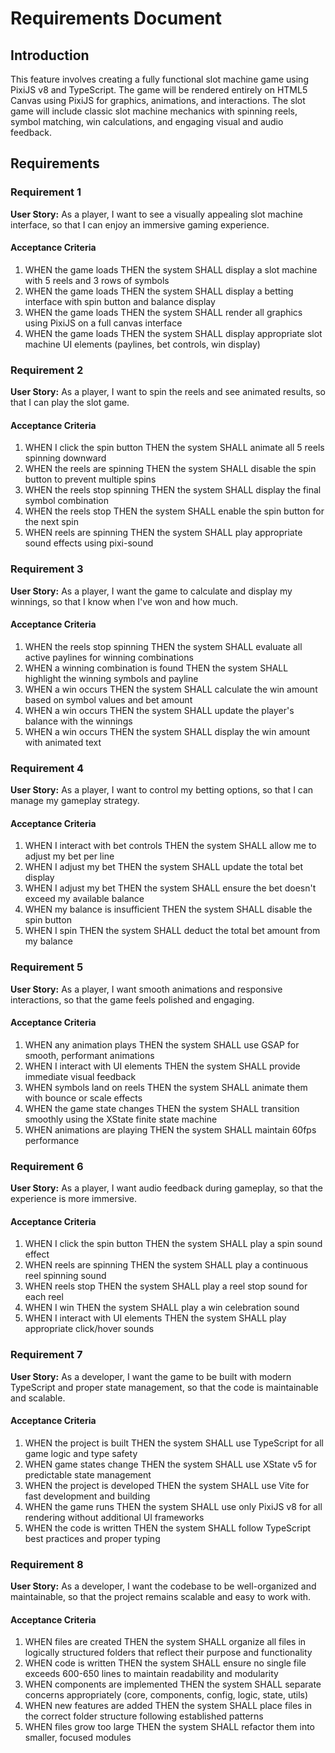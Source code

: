 # Requirements Document

## Introduction

This feature involves creating a fully functional slot machine game using PixiJS v8 and TypeScript. The game will be rendered entirely on HTML5 Canvas using PixiJS for graphics, animations, and interactions. The slot game will include classic slot machine mechanics with spinning reels, symbol matching, win calculations, and engaging visual and audio feedback.

## Requirements

### Requirement 1

**User Story:** As a player, I want to see a visually appealing slot machine interface, so that I can enjoy an immersive gaming experience.

#### Acceptance Criteria

1. WHEN the game loads THEN the system SHALL display a slot machine with 5 reels and 3 rows of symbols
2. WHEN the game loads THEN the system SHALL display a betting interface with spin button and balance display
3. WHEN the game loads THEN the system SHALL render all graphics using PixiJS on a full canvas interface
4. WHEN the game loads THEN the system SHALL display appropriate slot machine UI elements (paylines, bet controls, win display)

### Requirement 2

**User Story:** As a player, I want to spin the reels and see animated results, so that I can play the slot game.

#### Acceptance Criteria

1. WHEN I click the spin button THEN the system SHALL animate all 5 reels spinning downward
2. WHEN the reels are spinning THEN the system SHALL disable the spin button to prevent multiple spins
3. WHEN the reels stop spinning THEN the system SHALL display the final symbol combination
4. WHEN the reels stop THEN the system SHALL enable the spin button for the next spin
5. WHEN reels are spinning THEN the system SHALL play appropriate sound effects using pixi-sound

### Requirement 3

**User Story:** As a player, I want the game to calculate and display my winnings, so that I know when I've won and how much.

#### Acceptance Criteria

1. WHEN the reels stop spinning THEN the system SHALL evaluate all active paylines for winning combinations
2. WHEN a winning combination is found THEN the system SHALL highlight the winning symbols and payline
3. WHEN a win occurs THEN the system SHALL calculate the win amount based on symbol values and bet amount
4. WHEN a win occurs THEN the system SHALL update the player's balance with the winnings
5. WHEN a win occurs THEN the system SHALL display the win amount with animated text

### Requirement 4

**User Story:** As a player, I want to control my betting options, so that I can manage my gameplay strategy.

#### Acceptance Criteria

1. WHEN I interact with bet controls THEN the system SHALL allow me to adjust my bet per line
2. WHEN I adjust my bet THEN the system SHALL update the total bet display
3. WHEN I adjust my bet THEN the system SHALL ensure the bet doesn't exceed my available balance
4. WHEN my balance is insufficient THEN the system SHALL disable the spin button
5. WHEN I spin THEN the system SHALL deduct the total bet amount from my balance

### Requirement 5

**User Story:** As a player, I want smooth animations and responsive interactions, so that the game feels polished and engaging.

#### Acceptance Criteria

1. WHEN any animation plays THEN the system SHALL use GSAP for smooth, performant animations
2. WHEN I interact with UI elements THEN the system SHALL provide immediate visual feedback
3. WHEN symbols land on reels THEN the system SHALL animate them with bounce or scale effects
4. WHEN the game state changes THEN the system SHALL transition smoothly using the XState finite state machine
5. WHEN animations are playing THEN the system SHALL maintain 60fps performance

### Requirement 6

**User Story:** As a player, I want audio feedback during gameplay, so that the experience is more immersive.

#### Acceptance Criteria

1. WHEN I click the spin button THEN the system SHALL play a spin sound effect
2. WHEN reels are spinning THEN the system SHALL play a continuous reel spinning sound
3. WHEN reels stop THEN the system SHALL play a reel stop sound for each reel
4. WHEN I win THEN the system SHALL play a win celebration sound
5. WHEN I interact with UI elements THEN the system SHALL play appropriate click/hover sounds

### Requirement 7

**User Story:** As a developer, I want the game to be built with modern TypeScript and proper state management, so that the code is maintainable and scalable.

#### Acceptance Criteria

1. WHEN the project is built THEN the system SHALL use TypeScript for all game logic and type safety
2. WHEN game states change THEN the system SHALL use XState v5 for predictable state management
3. WHEN the project is developed THEN the system SHALL use Vite for fast development and building
4. WHEN the game runs THEN the system SHALL use only PixiJS v8 for all rendering without additional UI frameworks
5. WHEN the code is written THEN the system SHALL follow TypeScript best practices and proper typing

### Requirement 8

**User Story:** As a developer, I want the codebase to be well-organized and maintainable, so that the project remains scalable and easy to work with.

#### Acceptance Criteria

1. WHEN files are created THEN the system SHALL organize all files in logically structured folders that reflect their purpose and functionality
2. WHEN code is written THEN the system SHALL ensure no single file exceeds 600-650 lines to maintain readability and modularity
3. WHEN components are implemented THEN the system SHALL separate concerns appropriately (core, components, config, logic, state, utils)
4. WHEN new features are added THEN the system SHALL place files in the correct folder structure following established patterns
5. WHEN files grow too large THEN the system SHALL refactor them into smaller, focused modules